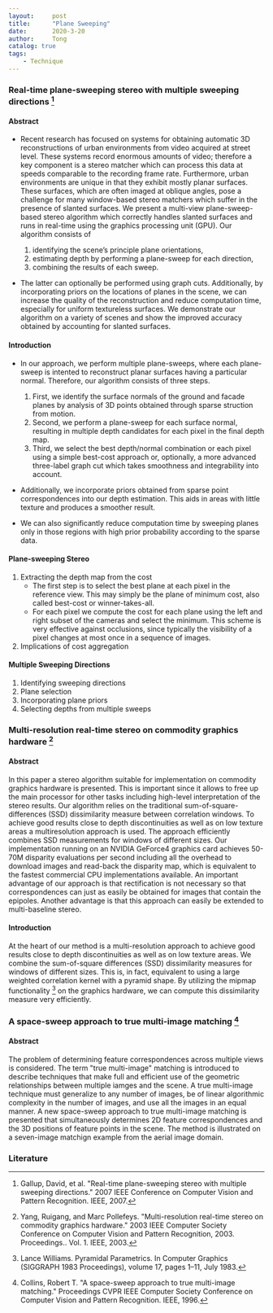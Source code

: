 ```yaml
---
layout:     post
title:      "Plane Sweeping"
date:       2020-3-20
author:     Tong
catalog: true
tags:
    - Technique
---
```


### Real-time plane-sweeping stereo with multiple sweeping directions [^Gallup07]

#### Abstract

- Recent research has focused on systems for obtaining automatic 3D reconstructions of urban environments from video acquired at street level. These systems record enormous amounts of video; therefore a key component is a stereo matcher which can process this data at speeds comparable to the recording frame rate. Furthermore, urban environments are unique in that they exhibit mostly planar surfaces. These surfaces, which are often imaged at oblique angles, pose a challenge for many window-based stereo matchers which suffer in the presence of slanted surfaces. We present a multi-view plane-sweep-based stereo algorithm which correctly handles slanted surfaces and runs in real-time using the graphics processing unit (GPU). Our algorithm consists of 
    1. identifying the scene’s principle plane orientations, 
    2. estimating depth by performing a plane-sweep for each direction, 
    3. combining the results of each sweep. 

- The latter can optionally be performed using graph cuts. Additionally, by incorporating priors on the locations of planes in the scene, we can increase the quality of the reconstruction and reduce computation time, especially for uniform textureless surfaces. We demonstrate our algorithm on a variety of scenes and show the improved accuracy obtained by accounting for slanted surfaces.

#### Introduction

- In our approach, we perform multiple plane-sweeps, where each plane-sweep is intented to reconstruct planar surfaces having a particular normal. Therefore, our algorithm consists of three steps.
    1. First, we identify the surface normals of the ground and facade planes by analysis of 3D points obtained through sparse struction from motion.
    2. Second, we perform a plane-sweep for each surface normal, resulting in multiple depth candidates for each pixel in the final depth map.
    3. Third, we select the best depth/normal combination or each pixel using a simple best-cost approach or, optionally, a more advanced three-label graph cut which takes smoothness and integrability into account.

- Additionally, we incorporate priors obtained from sparse point correspondences into our depth estimation. This aids in areas with little texture and produces a smoother result.

- We can also significantly reduce computation time by sweeping planes only in those regions with high prior probability according to the sparse data.

#### Plane-sweeping Stereo

1. Extracting the depth map from the cost
    - The first step is to select the best plane at each pixel in the reference view. This may simply be the plane of minimum cost, also called best-cost or winner-takes-all.
    - For each pixel we compute the cost for each plane using the left and right subset of the cameras and select the minimum. This scheme is very effective against occlusions, since typically the visibility of a pixel changes at most once in a sequence of images.
2. Implications of cost aggregation

#### Multiple Sweeping Directions

1. Identifying sweeping directions
2. Plane selection
3. Incorporating plane priors
4. Selecting depths from multiple sweeps

### Multi-resolution real-time stereo on commodity graphics hardware [^Yang03]

#### Abstract

In this paper a stereo algorithm suitable for implementation on commodity graphics hardware is presented. This is important since it allows to free up the main processor for other tasks including high-level interpretation of the stereo results. Our algorithm relies on the traditional sum-of-square-differences (SSD) dissimilarity measure between correlation windows. To achieve good results close to depth discontinuities as well as on low texture areas a multiresolution approach is used. The approach efficiently combines SSD measurements for windows of different sizes. Our implementation running on an NVIDIA GeForce4 graphics card achieves 50-70M disparity evaluations per second including all the overhead to download images and read-back the disparity map, which is equivalent to the fastest commercial CPU implementations available. An important advantage of our approach is that rectification is not necessary so that correspondences can just as easily be obtained for images that contain the epipoles. Another advantage is that this approach can easily be extended to multi-baseline stereo.

#### Introduction

At the heart of our method is a multi-resolution approach to achieve good results close to depth discontinuities as well as on low texture areas. We combine the sum-of-square differences (SSD) dissimilarity measures for windows of different sizes. This is, in fact, equivalent to using a large weighted correlation kernel with a pyramid shape. By utilizing the mipmap functionality [^Williams83] on the graphics hardware, we can compute this dissimilarity measure very efficiently.


### A space-sweep approach to true multi-image matching [^Collins96]

#### Abstract

The problem of determining feature correspondences across multiple views is considered. The term "true multi-image" matching is introduced to describe techniques that make full and efficient use of the geometric relationships between multiple iamges and the scene. A true multi-image technique must generalize to any number of images, be of linear algorithmic complexity in the number of images, and use all the images in an equal manner. A new space-sweep approach to true multi-image matching is presented that simultaneously determines 2D feature correspondences and the 3D positions of feature points in the scene. The method is illustrated on a seven-image matchign example from the aerial image domain.

### Literature

[^Collins96]: Collins, Robert T. "A space-sweep approach to true multi-image matching." Proceedings CVPR IEEE Computer Society Conference on Computer Vision and Pattern Recognition. IEEE, 1996.

[^Gallup07]: Gallup, David, et al. "Real-time plane-sweeping stereo with multiple sweeping directions." 2007 IEEE Conference on Computer Vision and Pattern Recognition. IEEE, 2007.

[^Merrell]: Merrell, Paul, et al. "Real-time visibility-based fusion of depth maps." 2007 IEEE 11th International Conference on Computer Vision. IEEE, 2007.

[^Yang03]: Yang, Ruigang, and Marc Pollefeys. "Multi-resolution real-time stereo on commodity graphics hardware." 2003 IEEE Computer Society Conference on Computer Vision and Pattern Recognition, 2003. Proceedings.. Vol. 1. IEEE, 2003.

[^Williams83]: Lance Williams. Pyramidal Parametrics. In Computer Graphics (SIGGRAPH 1983 Proceedings), volume 17, pages 1–11, July 1983.